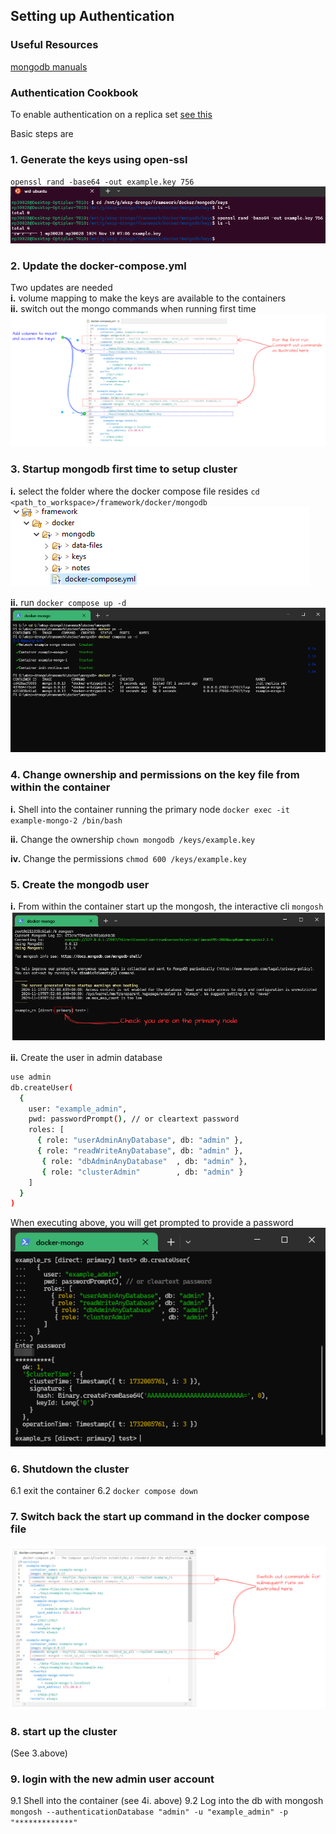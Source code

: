 ## Setting up Authentication

### Useful Resources
[mongodb manuals](https://www.mongodb.com/docs/manual/tutorial/configure-scram-client-authentication/)


### Authentication Cookbook

To enable authentication on a replica set [see this](https://www.mongodb.com/docs/manual/tutorial/enforce-keyfile-access-control-in-existing-replica-set/)

Basic steps are

### 1. Generate the keys using open-ssl
`openssl rand -base64 -out example.key 756` <br/>
![01-generate-keys](./images/01-generate-keys.png)

### 2. Update the docker-compose.yml 
Two updates are needed<br/>
**i.** volume mapping to make the keys are available to the containers<br/>
**ii.** switch out the mongo commands when running first time<br/>
![02-first-run-docker-compose](./images/02-first-run-docker-compose.png)<br/>

### 3. Startup mongodb first time to setup cluster
**i.** select the folder where the docker compose file resides `cd <path_to_workspace>/framework/docker/mongodb`<br/>
   ![03-select-docker-compose-file](./images/03-select-docker-compose-file.png)<br/>
   
**ii.** run `docker compose up -d`
   ![04-startup-mongo-first-time](./images/04-startup-mongo-first-time.png)

### 4. Change ownership and permissions on the key file from within the container
   
**i.** Shell into the container running the primary node `docker exec -it example-mongo-2 /bin/bash`<br/>

**ii.** Change the ownership `chown mongodb /keys/example.key`<br/>

**iv.** Change the permissions `chmod 600 /keys/example.key`<br/>
  
   
### 5. Create the mongodb user
**i.** From within the container start up the mongosh, the interactive cli `mongosh`<br/>
![06-startup-mongsh](./images/06-startup-mongsh.png)<br/>

**ii.** Create the user in admin database<br/>
```bash
use admin
db.createUser(
  {
    user: "example_admin",
    pwd: passwordPrompt(), // or cleartext password
    roles: [
      { role: "userAdminAnyDatabase", db: "admin" },
      { role: "readWriteAnyDatabase", db: "admin" },
	   { role: "dbAdminAnyDatabase"  , db: "admin" },
	   { role: "clusterAdmin"        , db: "admin" }      
    ]
  }
)
```
When executing above, you will get prompted to provide a password<br/>
![07-create-mongo-user](./images/07-create-mongo-user.png)

### 6. Shutdown the cluster
   6.1 exit the container
   6.2 `docker compose down`
   
### 7. Switch back the start up command in the docker compose file
  ![08-switch-back-docker-compose-commands](./images/08-switch-back-docker-compose-commands.png)

### 8. start up the cluster
   (See 3.above)

### 9. login with the new admin user account
   9.1  Shell into the container (see 4i. above)
   9.2  Log into the db with mongosh `mongosh --authenticationDatabase "admin" -u "example_admin" -p "*************"`



